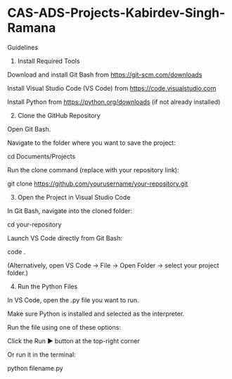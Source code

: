 # CAS-ADS-Projects-Kabirdev-Singh-Ramana
Guidelines
1. Install Required Tools

Download and install Git Bash from https://git-scm.com/downloads

Install Visual Studio Code (VS Code) from https://code.visualstudio.com

Install Python from https://python.org/downloads
 (if not already installed)

2. Clone the GitHub Repository

Open Git Bash.

Navigate to the folder where you want to save the project:

cd Documents/Projects


Run the clone command (replace with your repository link):

git clone https://github.com/yourusername/your-repository.git

3. Open the Project in Visual Studio Code

In Git Bash, navigate into the cloned folder:

cd your-repository


Launch VS Code directly from Git Bash:

code .


(Alternatively, open VS Code → File → Open Folder → select your project folder.)

4. Run the Python Files

In VS Code, open the .py file you want to run.

Make sure Python is installed and selected as the interpreter.

Run the file using one of these options:

Click the Run ▶ button at the top-right corner

Or run it in the terminal:

python filename.py
